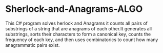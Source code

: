 # Sherlock-and-Anagrams-ALGO

This C# program solves herlock and Anagrams it counts all pairs of substrings of a string that are anagrams of each other.It generates all substrings, sorts their characters to form a canonical key, counts the frequency of each key, and then uses combinatorics to count how many anagrammatic pairs exist.
